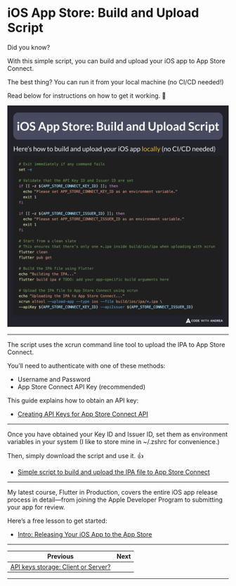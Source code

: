 # iOS App Store: Build and Upload Script

Did you know?

With this simple script, you can build and upload your iOS app to App Store Connect.

The best thing? You can run it from your local machine (no CI/CD needed!)

Read below for instructions on how to get it working. 🧵

![](209.png)

<!--
# Exit immediately if any command fails
set -e

# Validate that the API Key ID and Issuer ID are set
if [[ -z ${APP_STORE_CONNECT_KEY_ID} ]]; then
  echo "Please set APP_STORE_CONNECT_KEY_ID as an environment variable."
  exit 1
fi

if [[ -z ${APP_STORE_CONNECT_ISSUER_ID} ]]; then
  echo "Please set APP_STORE_CONNECT_ISSUER_ID as an environment variable."
  exit 1
fi

# Start from a clean slate
# This ensures that there's only one *.ipa inside build/ios/ipa when uploading with xcrun
flutter clean
flutter pub get

# Build the IPA file using Flutter
echo "Building the IPA..."
flutter build ipa # TODO: add your app-specific build arguments here

# Upload the IPA file to App Store Connect using xcrun
echo "Uploading the IPA to App Store Connect..."
xcrun altool --upload-app --type ios --file build/ios/ipa/*.ipa \
--apiKey ${APP_STORE_CONNECT_KEY_ID} --apiIssuer ${APP_STORE_CONNECT_ISSUER_ID}
-->

---

The script uses the xcrun command line tool to upload the IPA to App Store Connect.

You’ll need to authenticate with one of these methods:

- Username and Password 
- App Store Connect API Key (recommended)

This guide explains how to obtain an API key:

- [Creating API Keys for App Store Connect API](https://developer.apple.com/documentation/appstoreconnectapi/creating-api-keys-for-app-store-connect-api)

---
Once you have obtained your Key ID and Issuer ID, set them as environment variables in your system (I like to store mine in ~/.zshrc for convenience.)

Then, simply download the script and use it. 👍

- [Simple script to build and upload the IPA file to App Store Connect](https://gist.github.com/bizz84/0a00a48dce7982cf3b3cc59c940ee344)

---

My latest course, Flutter in Production, covers the entire iOS app release process in detail—from joining the Apple Developer Program to submitting your app for review.

Here’s a free lesson to get started:

- [Intro: Releasing Your iOS App to the App Store](https://pro.codewithandrea.com/flutter-in-production/09-release-ios/01-intro)

---

| Previous | Next |
| -------- | ---- |
| [API keys storage: Client or Server?](../0208-api-keys-client-server/index.md) |  |

---

<!-- TWITTER|https://x.com/biz84/status/1861378082013073495 -->
<!-- LINKEDIN|https://www.linkedin.com/posts/andreabizzotto_did-you-know-with-this-simple-script-you-activity-7267144848770490368-KboJ -->
<!-- BLUESKY|https://bsky.app/profile/codewithandrea.com/post/3lbty7cjgdk2v -->
